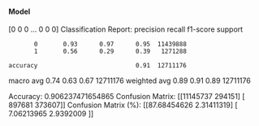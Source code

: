 #### Model
[0 0 0 ... 0 0 0]
Classification Report:
              precision    recall  f1-score   support

           0       0.93      0.97      0.95  11439888
           1       0.56      0.29      0.39   1271288

    accuracy                           0.91  12711176
   macro avg       0.74      0.63      0.67  12711176
weighted avg       0.89      0.91      0.89  12711176

Accuracy: 0.906237471654865
Confusion Matrix:
[[11145737   294151]
 [  897681   373607]]
Confusion Matrix (%):
[[87.68454626  2.31411319]
 [ 7.06213965  2.9392009 ]]
